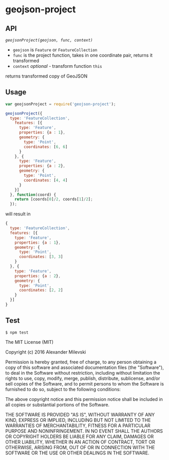 # geojson-project

## API

*`geojsonProject(geojson, func, context)`*
* `geojson` is `Feature` or `FeatureCollection`
* `func` is the project function, takes in one coordinate pair,
         returns it transformed
* `context` _optional_ - transform function `this`

returns transformed copy of GeoJSON

## Usage
```js
var geojsonProject = require('geojson-project');

geojsonProject({
  type: 'FeatureCollection',
    features: [{
      type: 'Feature',
      properties: {a : 1},
      geometry: {
        type: 'Point',
        coordinates: [6, 6]
      }
    }, {
      type: 'Feature',
      properties: {a : 2},
      geometry: {
        type: 'Point',
        coordinates: [4, 4]
      }
    }]
  }, function(coord) {
    return [coords[0]/2, coords[1]/2];
  });

```

will result in

```js
{
  type: 'FeatureCollection',
  features: [{
    type: 'Feature',
    properties: {a : 1},
    geometry: {
      type: 'Point',
      coordinates: [3, 3]
    }
  }, {
    type: 'Feature',
    properties: {a : 2},
    geometry: {
      type: 'Point',
      coordinates: [2, 2]
    }
  }]
}
```

## Test

```shell
$ npm test
```


The MIT License (MIT)

Copyright (c) 2016 Alexander Milevski

Permission is hereby granted, free of charge, to any person obtaining a copy
of this software and associated documentation files (the "Software"), to deal
in the Software without restriction, including without limitation the rights
to use, copy, modify, merge, publish, distribute, sublicense, and/or sell
copies of the Software, and to permit persons to whom the Software is
furnished to do so, subject to the following conditions:

The above copyright notice and this permission notice shall be included in all
copies or substantial portions of the Software.

THE SOFTWARE IS PROVIDED "AS IS", WITHOUT WARRANTY OF ANY KIND, EXPRESS OR
IMPLIED, INCLUDING BUT NOT LIMITED TO THE WARRANTIES OF MERCHANTABILITY,
FITNESS FOR A PARTICULAR PURPOSE AND NONINFRINGEMENT. IN NO EVENT SHALL THE
AUTHORS OR COPYRIGHT HOLDERS BE LIABLE FOR ANY CLAIM, DAMAGES OR OTHER
LIABILITY, WHETHER IN AN ACTION OF CONTRACT, TORT OR OTHERWISE, ARISING FROM,
OUT OF OR IN CONNECTION WITH THE SOFTWARE OR THE USE OR OTHER DEALINGS IN THE
SOFTWARE.

